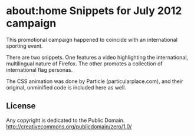 # about:home Snippets for July 2012 campaign

This promotional campaign happened to coincide with an international sporting event.

There are two snippets. One features a video highlighting the international, multilingual 
nature of Firefox. The other promotes a collection of international flag personas. 

The CSS animation was done by Particle (particularplace.com), and their original, unminified 
code is included here as well.

## License

Any copyright is dedicated to the Public Domain.
http://creativecommons.org/publicdomain/zero/1.0/
